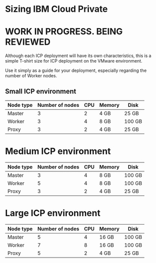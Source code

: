 # Sizing IBM Cloud Private

# WORK IN PROGRESS. BEING REVIEWED

Although each ICP deployment will have its own characteristics, this is a simple T-shirt size for ICP deployment on the VMware environment.

Use it simply as a guide for your deployment, especially regarding the number of Worker nodes.

## Small ICP environment

| Node type | Number of nodes | CPU | Memory | Disk |
| --- | --- | --- | --- | --- | 
| Master | 3 | 2 | 4 GB | 25 GB |
| Worker | 3 | 4 | 8 GB | 100 GB |
| Proxy | 3 | 2 | 4 GB | 25 GB |

# Medium ICP environment

| Node type | Number of nodes | CPU | Memory | Disk |
| --- | --- | --- | --- | --- | 
| Master | 3 | 4 | 8 GB | 100 GB |
| Worker | 5 | 4 | 8 GB | 100 GB |
| Proxy | 3 | 2 | 4 GB | 25 GB |

# Large ICP environment

| Node type | Number of nodes | CPU | Memory | Disk |
| --- | --- | --- | --- | --- | 
| Master | 5 | 4 | 16 GB | 100 GB |
| Worker | 7 | 8 | 16 GB | 100 GB |
| Proxy | 5 | 2 | 4 GB | 25 GB |
